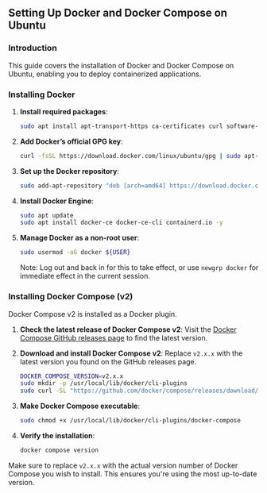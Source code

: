 ## Setting Up Docker and Docker Compose on Ubuntu

### Introduction

This guide covers the installation of Docker and Docker Compose on Ubuntu, enabling you to deploy containerized applications.

### Installing Docker

1. **Install required packages**:

   ```bash
   sudo apt install apt-transport-https ca-certificates curl software-properties-common -y
   ```

2. **Add Docker’s official GPG key**:

   ```bash
   curl -fsSL https://download.docker.com/linux/ubuntu/gpg | sudo apt-key add -
   ```

3. **Set up the Docker repository**:

   ```bash
   sudo add-apt-repository "deb [arch=amd64] https://download.docker.com/linux/ubuntu $(lsb_release -cs) stable"
   ```

4. **Install Docker Engine**:

   ```bash
   sudo apt update
   sudo apt install docker-ce docker-ce-cli containerd.io -y
   ```

5. **Manage Docker as a non-root user**:
   ```bash
   sudo usermod -aG docker ${USER}
   ```
   Note: Log out and back in for this to take effect, or use `newgrp docker` for immediate effect in the current session.

### Installing Docker Compose (v2)

Docker Compose v2 is installed as a Docker plugin.

1. **Check the latest release of Docker Compose v2**:
   Visit the [Docker Compose GitHub releases page](https://github.com/docker/compose/releases) to find the latest version.

2. **Download and install Docker Compose v2**:
   Replace `v2.x.x` with the latest version you found on the GitHub releases page.

   ```bash
   DOCKER_COMPOSE_VERSION=v2.x.x
   sudo mkdir -p /usr/local/lib/docker/cli-plugins
   sudo curl -SL "https://github.com/docker/compose/releases/download/${DOCKER_COMPOSE_VERSION}/docker-compose-$(uname -s)-$(uname -m)" -o /usr/local/lib/docker/cli-plugins/docker-compose

   ```

3. **Make Docker Compose executable**:

   ```bash
   sudo chmod +x /usr/local/lib/docker/cli-plugins/docker-compose
   ```

4. **Verify the installation**:
   ```bash
   docker compose version
   ```

Make sure to replace `v2.x.x` with the actual version number of Docker Compose you wish to install. This ensures you're using the most up-to-date version.
